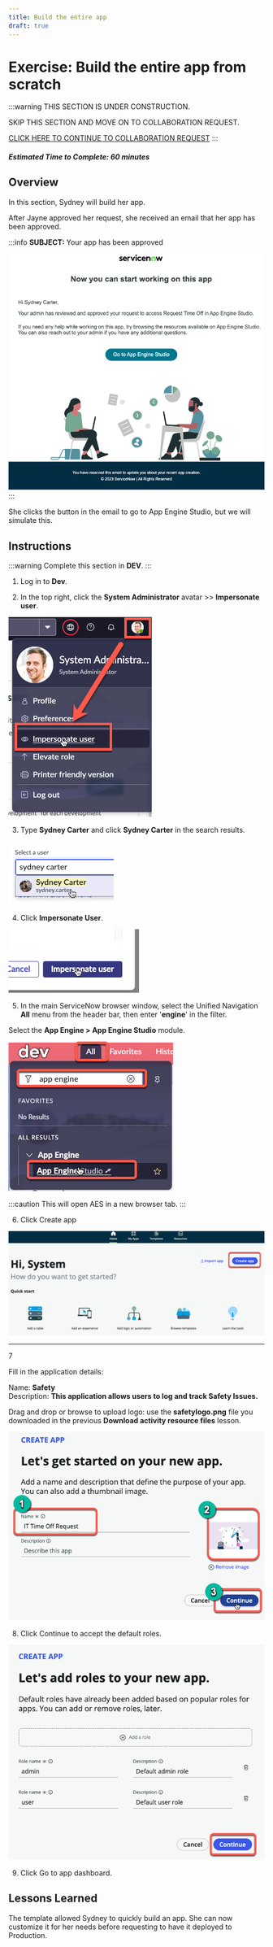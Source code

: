 ```yaml
---
title: Build the entire app 
draft: true
---
```

# Exercise: Build the entire app from scratch

:::warning
THIS SECTION IS UNDER CONSTRUCTION. 

SKIP THIS SECTION AND MOVE ON TO COLLABORATION REQUEST.

[CLICK HERE TO CONTINUE TO COLLABORATION REQUEST](/docs/Simulation/collaboration-request/)
:::

##### Estimated Time to Complete: 60 minutes

## Overview

In this section, Sydney will build her app. 

After Jayne approved her request, she received an email that her app has been approved. 

:::info
**SUBJECT:** Your app has been approved

![relative](../assets/images/2023-07-11-17-09-02.png)
:::

She clicks the button in the email to go to App Engine Studio, but we will simulate this.

## Instructions

:::warning
Complete this section in **DEV**.
:::

1. Log in to **Dev**.


2. In the top right, click the **System Administrator** avatar >> **Impersonate user**.

![relative](../assets/images/2023-03-14-12-31-53.png)

3. Type **Sydney Carter** and click **Sydney Carter** in the search results.

![relative](../assets/images/2023-03-14-12-34-01.png)

4. Click **Impersonate User**. 

![relative](../assets/images/2023-03-14-12-34-24.png)

5. In the main ServiceNow browser window, select the Unified Navigation **All** menu from the header bar, then enter '**engine**' in the filter.

Select the **App Engine > App Engine Studio** module.

![relative](../assets/images/2023-07-11-17-18-49.png)

:::caution
This will open AES in a new browser tab.
:::

6. Click <span className="aes_button">Create app</span>

![](../assets/images/2023-08-16-11-42-20.png)

<hr/>
<div class="step-content">
  <div class="step-number">7</div>
  <div class="step-instructions">
    <p>Fill in the application details:</p>
    <p>Name: <strong>Safety</strong><br/>
    <span>Description: <strong>This application allows users to log and track Safety Issues.</strong></span></p>
    <p>Drag and drop or browse to upload logo: use the <strong>safetylogo.png</strong> file you downloaded in the previous <strong>Download activity resource files</strong> lesson.</p>
  </div>
</div>

![](../assets/images/2023-08-16-11-47-41.png)

8. Click <span className="aes_button">Continue</span>  to accept the default roles. 

![](../assets/images/2023-08-16-11-50-34.png)

9. Click <span className="aes_button">Go to app dashboard</span>.

## Lessons Learned

The template allowed Sydney to quickly build an app.  She can now customize it for her needs before requesting to have it deployed to Production. 